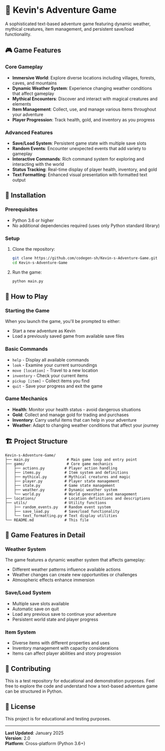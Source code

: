 # 🌈 Kevin's Adventure Game

A sophisticated text-based adventure game featuring dynamic weather, mythical creatures, item management, and persistent save/load functionality.

## 🎮 Game Features

### Core Gameplay
- **Immersive World**: Explore diverse locations including villages, forests, caves, and mountains
- **Dynamic Weather System**: Experience changing weather conditions that affect gameplay
- **Mythical Encounters**: Discover and interact with magical creatures and elements
- **Item Management**: Collect, use, and manage various items throughout your adventure
- **Player Progression**: Track health, gold, and inventory as you progress

### Advanced Features
- **Save/Load System**: Persistent game state with multiple save slots
- **Random Events**: Encounter unexpected events that add variety to gameplay
- **Interactive Commands**: Rich command system for exploring and interacting with the world
- **Status Tracking**: Real-time display of player health, inventory, and gold
- **Text Formatting**: Enhanced visual presentation with formatted text output

## 🚀 Installation

### Prerequisites
- Python 3.6 or higher
- No additional dependencies required (uses only Python standard library)

### Setup
1. Clone the repository:
   ```bash
   git clone https://github.com/codegen-sh/Kevin-s-Adventure-Game.git
   cd Kevin-s-Adventure-Game
   ```

2. Run the game:
   ```bash
   python main.py
   ```

## 🎯 How to Play

### Starting the Game
When you launch the game, you'll be prompted to either:
- Start a new adventure as Kevin
- Load a previously saved game from available save files

### Basic Commands
- `help` - Display all available commands
- `look` - Examine your current surroundings
- `move [location]` - Travel to a new location
- `inventory` - Check your current items
- `pickup [item]` - Collect items you find
- `quit` - Save your progress and exit the game

### Game Mechanics
- **Health**: Monitor your health status - avoid dangerous situations
- **Gold**: Collect and manage gold for trading and purchases
- **Inventory**: Carry useful items that can help in your adventure
- **Weather**: Adapt to changing weather conditions that affect your journey

## 🏗️ Project Structure

```
Kevin-s-Adventure-Game/
├── main.py                 # Main game loop and entry point
├── game/                   # Core game mechanics
│   ├── actions.py         # Player action handling
│   ├── items.py           # Item system and definitions
│   ├── mythical.py        # Mythical creatures and magic
│   ├── player.py          # Player state management
│   ├── state.py           # Game state management
│   ├── weather.py         # Dynamic weather system
│   └── world.py           # World generation and management
├── locations/             # Location definitions and descriptions
├── utils/                 # Utility functions
│   ├── random_events.py   # Random event system
│   ├── save_load.py       # Save/load functionality
│   └── text_formatting.py # Text display utilities
└── README.md              # This file
```

## 🎲 Game Features in Detail

### Weather System
The game features a dynamic weather system that affects gameplay:
- Different weather patterns influence available actions
- Weather changes can create new opportunities or challenges
- Atmospheric effects enhance immersion

### Save/Load System
- Multiple save slots available
- Automatic save on quit
- Load any previous save to continue your adventure
- Persistent world state and player progress

### Item System
- Diverse items with different properties and uses
- Inventory management with capacity considerations
- Items can affect player abilities and story progression

## 🤝 Contributing

This is a test repository for educational and demonstration purposes. Feel free to explore the code and understand how a text-based adventure game can be structured in Python.

## 📝 License

This project is for educational and testing purposes.

---

**Last Updated**: January 2025  
**Version**: 2.0  
**Platform**: Cross-platform (Python 3.6+)

